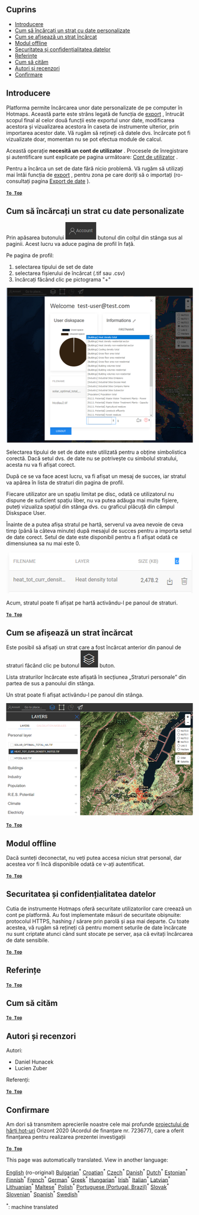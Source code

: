 <h2> Cuprins </h2><ul><li> <a href="#Introduction">Introducere</a> </li><li> <a href="#How-to-upload-a-layer-with-custom-data">Cum să încărcați un strat cu date personalizate</a> </li><li> <a href="#How-to-display-an-uploaded-layer">Cum se afișează un strat încărcat</a> </li><li> <a href="#Offline-mode">Modul offline</a> </li><li> <a href="#Data-security-and-privacy">Securitatea și confidențialitatea datelor</a> </li><li> <a href="#References">Referințe</a> </li><li> <a href="#How-to-cite">Cum să cităm</a> </li><li> <a href="#Authors-and-reviewers">Autori și recenzori</a> </li><li> <a href="#Acknowledgement">Confirmare</a> </li></ul><h2> Introducere </h2><p> Platforma permite încărcarea unor date personalizate de pe computer în Hotmaps. Această parte este strâns legată de funcția de <a href="Data-export-functionalities">export</a> , întrucât scopul final al celor două funcții este exportul unor date, modificarea acestora și vizualizarea acestora în caseta de instrumente ulterior, prin importarea acestor date. Vă rugăm să rețineți că datele dvs. încărcate pot fi vizualizate doar, momentan nu se pot efectua module de calcul. </p><p> Această operație <strong>necesită un cont de utilizator</strong> . Procesele de înregistrare și autentificare sunt explicate pe pagina următoare: <a href="Introduction-to-user-interface#Connect">Cont de utilizator</a> . </p><p> Pentru a încărca un set de date fără nicio problemă. Vă rugăm să utilizați mai întâi funcția de <a href="Data-export-functionalities">export</a> , pentru zona pe care doriți să o importați (ro-consultați pagina <a href="Data-export-functionalities">Export de date</a> ). </p><p><ins> <code><strong><a href="#table-of-contents">To Top</a></strong></code> </ins> </p><h2> Cum să încărcați un strat cu date personalizate </h2><p> Prin apăsarea butonului <img alt="butonul contului" src="images/account-btn.png"/> butonul din colțul din stânga sus al paginii. Acest lucru va aduce pagina de profil în față. </p><p> Pe pagina de profil: </p><ol><li> selectarea tipului de set de date </li><li> selectarea fișierului de încărcat (.tif sau .csv) </li><li> încărcați făcând clic pe pictograma &quot;+&quot; </li></ol><p><img alt="profilul de încărcare a paginii" src="images/profile-upload.png"/></p><p> Selectarea tipului de set de date este utilizată pentru a obține simbolistica corectă. Dacă setul dvs. de date nu se potrivește cu simbolul stratului, acesta nu va fi afișat corect. </p><p> După ce se va face acest lucru, va fi afișat un mesaj de succes, iar stratul va apărea în lista de straturi din pagina de profil. </p><p> Fiecare utilizator are un spațiu limitat pe disc, odată ce utilizatorul nu dispune de suficient spațiu liber, nu va putea adăuga mai multe fișiere, puteți vizualiza spațiul din stânga dvs. cu graficul plăcuță din câmpul Diskspace User. </p><p> Înainte de a putea afișa stratul pe hartă, serverul va avea nevoie de ceva timp (până la câteva minute) după mesajul de succes pentru a importa setul de date corect. Setul de date este disponibil pentru a fi afișat odată ce dimensiunea sa nu mai este 0. </p><p><img alt="upload_complete" src="images/upload_complete.png"/></p><p> Acum, stratul poate fi afișat pe hartă activându-l pe panoul de straturi. </p><p><ins> <code><strong><a href="#table-of-contents">To Top</a></strong></code> </ins> </p><h2> Cum se afișează un strat încărcat </h2><p> Este posibil să afișați un strat care a fost încărcat anterior din panoul de straturi făcând clic pe butonul <img alt="buton straturi" src="images/layers-btn.png"/> buton. </p><p> Lista straturilor încărcate este afișată în secțiunea „Straturi personale” din partea de sus a panoului din stânga. </p><p> Un strat poate fi afișat activându-l pe panoul din stânga. </p><p><img alt="încărcați stratul de afișare" src="images/upload-layers.png"/></p><p><ins> <code><strong><a href="#table-of-contents">To Top</a></strong></code> </ins> </p><h2> Modul offline </h2><p> Dacă sunteți deconectat, nu veți putea accesa niciun strat personal, dar acestea vor fi încă disponibile odată ce v-ați autentificat. </p><p><ins> <code><strong><a href="#table-of-contents">To Top</a></strong></code> </ins> </p><h2> Securitatea și confidențialitatea datelor </h2><p> Cutia de instrumente Hotmaps oferă securitate utilizatorilor care creează un cont pe platformă. Au fost implementate măsuri de securitate obișnuite: protocolul HTTPS, hashing / sărare prin parolă și așa mai departe. Cu toate acestea, vă rugăm să rețineți că pentru moment seturile de date încărcate nu sunt criptate atunci când sunt stocate pe server, așa că evitați încărcarea de date sensibile. </p><p><ins> <code><strong><a href="#table-of-contents">To Top</a></strong></code> </ins> </p><h2> Referințe </h2><p><ins> <code><strong><a href="#table-of-contents">To Top</a></strong></code> </ins> </p><h2> Cum să cităm </h2><p><ins> <code><strong><a href="#table-of-contents">To Top</a></strong></code> </ins> </p><h2> Autori și recenzori </h2><p> Autori: </p><ul><li> Daniel Hunacek </li><li> Lucien Zuber </li></ul><p> Referenți: </p><p><ins> <code><strong><a href="#table-of-contents">To Top</a></strong></code> </ins> </p><h2> Confirmare </h2><p> Am dori să transmitem aprecierile noastre cele mai profunde <a href="https://www.hotmaps-project.eu">proiectului de hărți hot-uri</a> Orizont 2020 (Acordul de finanțare nr. 723677), care a oferit finanțarea pentru realizarea prezentei investigații </p><p><ins> <code><strong><a href="#table-of-contents">To Top</a></strong></code> </ins> </p>

This page was automatically translated. View in another language:

[English](en-Data-upload-functionalities) (ro-original) [Bulgarian](bg-Data-upload-functionalities)<sup>\*</sup> [Croatian](hr-Data-upload-functionalities)<sup>\*</sup> [Czech](cs-Data-upload-functionalities)<sup>\*</sup> [Danish](da-Data-upload-functionalities)<sup>\*</sup> [Dutch](nl-Data-upload-functionalities)<sup>\*</sup> [Estonian](et-Data-upload-functionalities)<sup>\*</sup> [Finnish](fi-Data-upload-functionalities)<sup>\*</sup> [French](fr-Data-upload-functionalities)<sup>\*</sup> [German](de-Data-upload-functionalities)<sup>\*</sup> [Greek](el-Data-upload-functionalities)<sup>\*</sup> [Hungarian](hu-Data-upload-functionalities)<sup>\*</sup> [Irish](ga-Data-upload-functionalities)<sup>\*</sup> [Italian](it-Data-upload-functionalities)<sup>\*</sup> [Latvian](lv-Data-upload-functionalities)<sup>\*</sup> [Lithuanian](lt-Data-upload-functionalities)<sup>\*</sup> [Maltese](mt-Data-upload-functionalities)<sup>\*</sup> [Polish](pl-Data-upload-functionalities)<sup>\*</sup> [Portuguese (Portugal, Brazil)](pt-Data-upload-functionalities)<sup>\*</sup>  [Slovak](sk-Data-upload-functionalities)<sup>\*</sup> [Slovenian](sl-Data-upload-functionalities)<sup>\*</sup> [Spanish](es-Data-upload-functionalities)<sup>\*</sup> [Swedish](sv-Data-upload-functionalities)<sup>\*</sup> 

<sup>\*</sup>: machine translated
